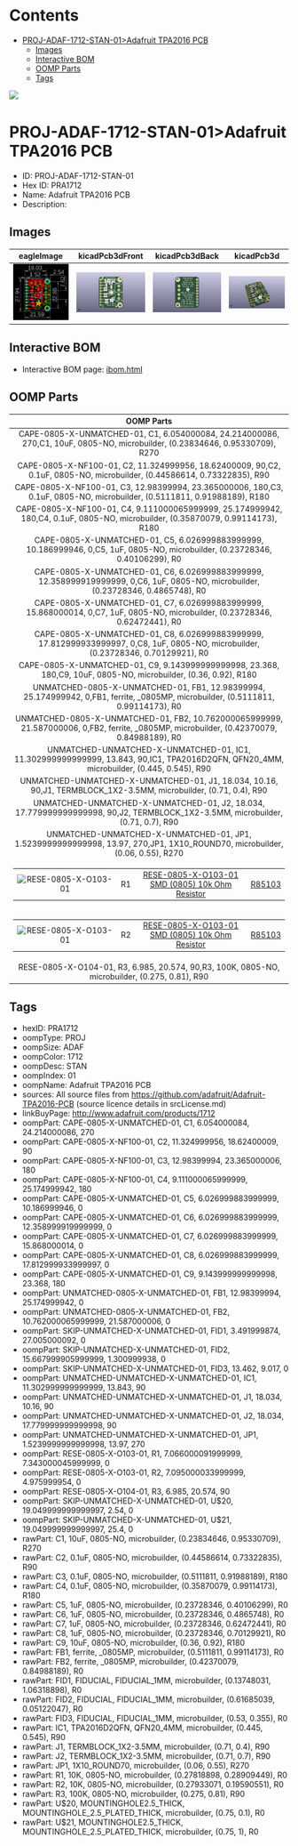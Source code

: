 



Contents
========

* [PROJ-ADAF-1712-STAN-01>Adafruit TPA2016 PCB](#proj-adaf-1712-stan-01adafruit-tpa2016-pcb)
	* [Images](#images)
	* [Interactive BOM](#interactive-bom)
	* [OOMP Parts](#oomp-parts)
	* [Tags](#tags)
  
![][im]
# PROJ-ADAF-1712-STAN-01>Adafruit TPA2016 PCB

- ID: PROJ-ADAF-1712-STAN-01
- Hex ID: PRA1712
- Name: Adafruit TPA2016 PCB
- Description: 

## Images
  
  

|eagleImage|kicadPcb3dFront|kicadPcb3dBack|kicadPcb3d|
| :---: | :---: | :---: | :---: |
|[![eagleImage](eagleImage_140.png)](eagleImage_600.png)|[![kicadPcb3dFront](kicadPcb3dFront_140.png)](kicadPcb3dFront_600.png)|[![kicadPcb3dBack](kicadPcb3dBack_140.png)](kicadPcb3dBack_600.png)|[![kicadPcb3d](kicadPcb3d_140.png)](kicadPcb3d_600.png)|

## Interactive BOM

- Interactive BOM page: [ibom.html](kicad/bom/ibom.html)

## OOMP Parts
  

|OOMP Parts|
| :---: |
|CAPE-0805-X-UNMATCHED-01, C1, 6.054000084, 24.214000086, 270,C1, 10uF, 0805-NO, microbuilder, (0.23834646, 0.95330709), R270|
|CAPE-0805-X-NF100-01, C2, 11.324999956, 18.62400009, 90,C2, 0.1uF, 0805-NO, microbuilder, (0.44586614, 0.73322835), R90|
|CAPE-0805-X-NF100-01, C3, 12.98399994, 23.365000006, 180,C3, 0.1uF, 0805-NO, microbuilder, (0.5111811, 0.91988189), R180|
|CAPE-0805-X-NF100-01, C4, 9.111000065999999, 25.174999942, 180,C4, 0.1uF, 0805-NO, microbuilder, (0.35870079, 0.99114173), R180|
|CAPE-0805-X-UNMATCHED-01, C5, 6.026999883999999, 10.186999946, 0,C5, 1uF, 0805-NO, microbuilder, (0.23728346, 0.40106299), R0|
|CAPE-0805-X-UNMATCHED-01, C6, 6.026999883999999, 12.358999919999999, 0,C6, 1uF, 0805-NO, microbuilder, (0.23728346, 0.4865748), R0|
|CAPE-0805-X-UNMATCHED-01, C7, 6.026999883999999, 15.868000014, 0,C7, 1uF, 0805-NO, microbuilder, (0.23728346, 0.62472441), R0|
|CAPE-0805-X-UNMATCHED-01, C8, 6.026999883999999, 17.812999933999997, 0,C8, 1uF, 0805-NO, microbuilder, (0.23728346, 0.70129921), R0|
|CAPE-0805-X-UNMATCHED-01, C9, 9.143999999999998, 23.368, 180,C9, 10uF, 0805-NO, microbuilder, (0.36, 0.92), R180|
|UNMATCHED-0805-X-UNMATCHED-01, FB1, 12.98399994, 25.174999942, 0,FB1, ferrite, _0805MP, microbuilder, (0.5111811, 0.99114173), R0|
|UNMATCHED-0805-X-UNMATCHED-01, FB2, 10.762000065999999, 21.587000006, 0,FB2, ferrite, _0805MP, microbuilder, (0.42370079, 0.84988189), R0|
|UNMATCHED-UNMATCHED-X-UNMATCHED-01, IC1, 11.302999999999999, 13.843, 90,IC1, TPA2016D2QFN, QFN20_4MM, microbuilder, (0.445, 0.545), R90|
|UNMATCHED-UNMATCHED-X-UNMATCHED-01, J1, 18.034, 10.16, 90,J1, TERMBLOCK_1X2-3.5MM, microbuilder, (0.71, 0.4), R90|
|UNMATCHED-UNMATCHED-X-UNMATCHED-01, J2, 18.034, 17.779999999999998, 90,J2, TERMBLOCK_1X2-3.5MM, microbuilder, (0.71, 0.7), R90|
|UNMATCHED-UNMATCHED-X-UNMATCHED-01, JP1, 1.5239999999999998, 13.97, 270,JP1, 1X10_ROUND70, microbuilder, (0.06, 0.55), R270|
|<table><tr><td>![RESE-0805-X-O103-01](https://raw.githubusercontent.com/oomlout/oomlout_OOMP_parts/main/RESE-0805-X-O103-01/image_140.jpg)</td><td> R1</td><td>[RESE-0805-X-O103-01<br>SMD (0805) 10k Ohm Resistor](https://github.com/oomlout/oomlout_OOMP_parts/tree/main/RESE-0805-X-O103-01/)</td><td>[R85103](https://github.com/oomlout/oomlout_OOMP_parts/tree/main/RESE-0805-X-O103-01/)</td></tr></table>|
|<table><tr><td>![RESE-0805-X-O103-01](https://raw.githubusercontent.com/oomlout/oomlout_OOMP_parts/main/RESE-0805-X-O103-01/image_140.jpg)</td><td> R2</td><td>[RESE-0805-X-O103-01<br>SMD (0805) 10k Ohm Resistor](https://github.com/oomlout/oomlout_OOMP_parts/tree/main/RESE-0805-X-O103-01/)</td><td>[R85103](https://github.com/oomlout/oomlout_OOMP_parts/tree/main/RESE-0805-X-O103-01/)</td></tr></table>|
|RESE-0805-X-O104-01, R3, 6.985, 20.574, 90,R3, 100K, 0805-NO, microbuilder, (0.275, 0.81), R90|

## Tags

- hexID: PRA1712
- oompType: PROJ
- oompSize: ADAF
- oompColor: 1712
- oompDesc: STAN
- oompIndex: 01
- oompName: Adafruit TPA2016 PCB
- sources: All source files from https://github.com/adafruit/Adafruit-TPA2016-PCB (source licence details in srcLicense.md)
- linkBuyPage: http://www.adafruit.com/products/1712
- oompPart: CAPE-0805-X-UNMATCHED-01, C1, 6.054000084, 24.214000086, 270
- oompPart: CAPE-0805-X-NF100-01, C2, 11.324999956, 18.62400009, 90
- oompPart: CAPE-0805-X-NF100-01, C3, 12.98399994, 23.365000006, 180
- oompPart: CAPE-0805-X-NF100-01, C4, 9.111000065999999, 25.174999942, 180
- oompPart: CAPE-0805-X-UNMATCHED-01, C5, 6.026999883999999, 10.186999946, 0
- oompPart: CAPE-0805-X-UNMATCHED-01, C6, 6.026999883999999, 12.358999919999999, 0
- oompPart: CAPE-0805-X-UNMATCHED-01, C7, 6.026999883999999, 15.868000014, 0
- oompPart: CAPE-0805-X-UNMATCHED-01, C8, 6.026999883999999, 17.812999933999997, 0
- oompPart: CAPE-0805-X-UNMATCHED-01, C9, 9.143999999999998, 23.368, 180
- oompPart: UNMATCHED-0805-X-UNMATCHED-01, FB1, 12.98399994, 25.174999942, 0
- oompPart: UNMATCHED-0805-X-UNMATCHED-01, FB2, 10.762000065999999, 21.587000006, 0
- oompPart: SKIP-UNMATCHED-X-UNMATCHED-01, FID1, 3.491999874, 27.005000092, 0
- oompPart: SKIP-UNMATCHED-X-UNMATCHED-01, FID2, 15.667999905999999, 1.300999938, 0
- oompPart: SKIP-UNMATCHED-X-UNMATCHED-01, FID3, 13.462, 9.017, 0
- oompPart: UNMATCHED-UNMATCHED-X-UNMATCHED-01, IC1, 11.302999999999999, 13.843, 90
- oompPart: UNMATCHED-UNMATCHED-X-UNMATCHED-01, J1, 18.034, 10.16, 90
- oompPart: UNMATCHED-UNMATCHED-X-UNMATCHED-01, J2, 18.034, 17.779999999999998, 90
- oompPart: UNMATCHED-UNMATCHED-X-UNMATCHED-01, JP1, 1.5239999999999998, 13.97, 270
- oompPart: RESE-0805-X-O103-01, R1, 7.066000091999999, 7.343000045999999, 0
- oompPart: RESE-0805-X-O103-01, R2, 7.095000033999999, 4.975999954, 0
- oompPart: RESE-0805-X-O104-01, R3, 6.985, 20.574, 90
- oompPart: SKIP-UNMATCHED-X-UNMATCHED-01, U$20, 19.049999999999997, 2.54, 0
- oompPart: SKIP-UNMATCHED-X-UNMATCHED-01, U$21, 19.049999999999997, 25.4, 0
- rawPart: C1, 10uF, 0805-NO, microbuilder, (0.23834646, 0.95330709), R270
- rawPart: C2, 0.1uF, 0805-NO, microbuilder, (0.44586614, 0.73322835), R90
- rawPart: C3, 0.1uF, 0805-NO, microbuilder, (0.5111811, 0.91988189), R180
- rawPart: C4, 0.1uF, 0805-NO, microbuilder, (0.35870079, 0.99114173), R180
- rawPart: C5, 1uF, 0805-NO, microbuilder, (0.23728346, 0.40106299), R0
- rawPart: C6, 1uF, 0805-NO, microbuilder, (0.23728346, 0.4865748), R0
- rawPart: C7, 1uF, 0805-NO, microbuilder, (0.23728346, 0.62472441), R0
- rawPart: C8, 1uF, 0805-NO, microbuilder, (0.23728346, 0.70129921), R0
- rawPart: C9, 10uF, 0805-NO, microbuilder, (0.36, 0.92), R180
- rawPart: FB1, ferrite, _0805MP, microbuilder, (0.5111811, 0.99114173), R0
- rawPart: FB2, ferrite, _0805MP, microbuilder, (0.42370079, 0.84988189), R0
- rawPart: FID1, FIDUCIAL, FIDUCIAL_1MM, microbuilder, (0.13748031, 1.06318898), R0
- rawPart: FID2, FIDUCIAL, FIDUCIAL_1MM, microbuilder, (0.61685039, 0.05122047), R0
- rawPart: FID3, FIDUCIAL, FIDUCIAL_1MM, microbuilder, (0.53, 0.355), R0
- rawPart: IC1, TPA2016D2QFN, QFN20_4MM, microbuilder, (0.445, 0.545), R90
- rawPart: J1, TERMBLOCK_1X2-3.5MM, microbuilder, (0.71, 0.4), R90
- rawPart: J2, TERMBLOCK_1X2-3.5MM, microbuilder, (0.71, 0.7), R90
- rawPart: JP1, 1X10_ROUND70, microbuilder, (0.06, 0.55), R270
- rawPart: R1, 10K, 0805-NO, microbuilder, (0.27818898, 0.28909449), R0
- rawPart: R2, 10K, 0805-NO, microbuilder, (0.27933071, 0.19590551), R0
- rawPart: R3, 100K, 0805-NO, microbuilder, (0.275, 0.81), R90
- rawPart: U$20, MOUNTINGHOLE2.5_THICK, MOUNTINGHOLE_2.5_PLATED_THICK, microbuilder, (0.75, 0.1), R0
- rawPart: U$21, MOUNTINGHOLE2.5_THICK, MOUNTINGHOLE_2.5_PLATED_THICK, microbuilder, (0.75, 1), R0



[im]: kicadPcb3d_450.png
